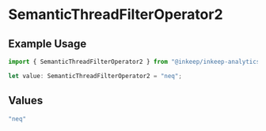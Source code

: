 # SemanticThreadFilterOperator2

## Example Usage

```typescript
import { SemanticThreadFilterOperator2 } from "@inkeep/inkeep-analytics/models/components";

let value: SemanticThreadFilterOperator2 = "neq";
```

## Values

```typescript
"neq"
```